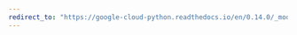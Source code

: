 ```yaml
---
redirect_to: "https://google-cloud-python.readthedocs.io/en/0.14.0/_modules/gcloud/logging/connection.html"
---
```

